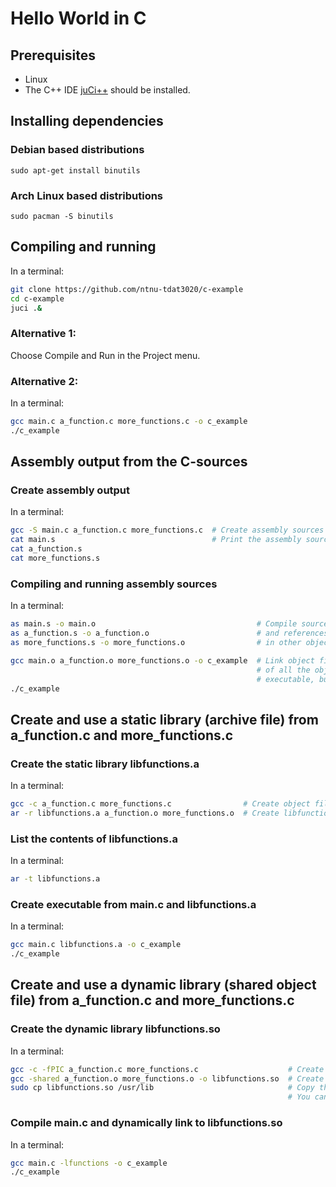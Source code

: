 # Hello World in C

## Prerequisites
  * Linux
  * The C++ IDE [juCi++](https://github.com/cppit/jucipp) should be installed.

## Installing dependencies

### Debian based distributions
`sudo apt-get install binutils`

### Arch Linux based distributions
`sudo pacman -S binutils`

## Compiling and running
In a terminal:
```sh
git clone https://github.com/ntnu-tdat3020/c-example
cd c-example
juci .&
```

### Alternative 1:
Choose Compile and Run in the Project menu.

### Alternative 2:
In a terminal:
```sh
gcc main.c a_function.c more_functions.c -o c_example
./c_example
```

## Assembly output from the C-sources

### Create assembly output
In a terminal:
```sh
gcc -S main.c a_function.c more_functions.c  # Create assembly sources from the C-sources
cat main.s                                   # Print the assembly sources to the terminal
cat a_function.s
cat more_functions.s
```

### Compiling and running assembly sources
In a terminal:
```sh
as main.s -o main.o                                    # Compile sources to object files that contains machine code
as a_function.s -o a_function.o                        # and references to functions or variables found
as more_functions.s -o more_functions.o                # in other object files or libraries.

gcc main.o a_function.o more_functions.o -o c_example  # Link object files and create executable. The machine code
                                                       # of all the object files are here combined into one
                                                       # executable, but references to dynamic libraries are kept.
./c_example
```

## Create and use a static library (archive file) from a_function.c and more_functions.c

### Create the static library libfunctions.a
In a terminal:
```sh
gcc -c a_function.c more_functions.c                # Create object files
ar -r libfunctions.a a_function.o more_functions.o  # Create libfunctions.a from the object files
```

### List the contents of libfunctions.a
In a terminal:
```sh
ar -t libfunctions.a
```

### Create executable from main.c and libfunctions.a
In a terminal:
```sh
gcc main.c libfunctions.a -o c_example
./c_example
```

## Create and use a dynamic library (shared object file) from a_function.c and more_functions.c

### Create the dynamic library libfunctions.so
In a terminal:
```sh
gcc -c -fPIC a_function.c more_functions.c                    # Create object files for the shared library
gcc -shared a_function.o more_functions.o -o libfunctions.so  # Create libfunctions.so from the object files
sudo cp libfunctions.so /usr/lib                              # Copy the library to the system library path
                                                              # You can delete /usr/lib/libfunctions.so after the exercise
```

### Compile main.c and dynamically link to libfunctions.so
In a terminal:
```sh
gcc main.c -lfunctions -o c_example
./c_example
```
